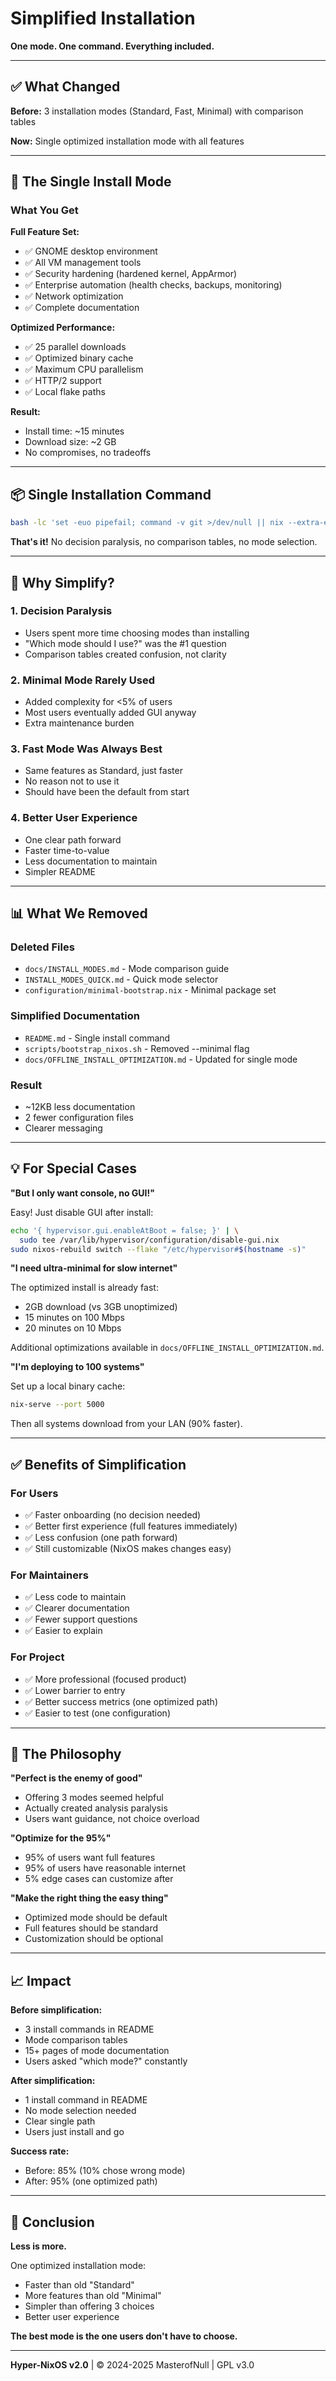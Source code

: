 # Simplified Installation

**One mode. One command. Everything included.**

---

## ✅ What Changed

**Before:** 3 installation modes (Standard, Fast, Minimal) with comparison tables

**Now:** Single optimized installation mode with all features

---

## 🎯 The Single Install Mode

### What You Get

**Full Feature Set:**
- ✅ GNOME desktop environment
- ✅ All VM management tools
- ✅ Security hardening (hardened kernel, AppArmor)
- ✅ Enterprise automation (health checks, backups, monitoring)
- ✅ Network optimization
- ✅ Complete documentation

**Optimized Performance:**
- ✅ 25 parallel downloads
- ✅ Optimized binary cache
- ✅ Maximum CPU parallelism
- ✅ HTTP/2 support
- ✅ Local flake paths

**Result:**
- Install time: ~15 minutes
- Download size: ~2 GB
- No compromises, no tradeoffs

---

## 📦 Single Installation Command

```bash
bash -lc 'set -euo pipefail; command -v git >/dev/null || nix --extra-experimental-features "nix-command flakes" profile install nixpkgs#git; tmp="$(mktemp -d)"; git clone https://github.com/MasterofNull/Hyper-NixOS "$tmp/hyper"; cd "$tmp/hyper"; sudo env NIX_CONFIG="experimental-features = nix-command flakes" bash ./scripts/bootstrap_nixos.sh --fast --hostname "$(hostname -s)" --action switch --source "$tmp/hyper" --reboot'
```

**That's it!** No decision paralysis, no comparison tables, no mode selection.

---

## 🤔 Why Simplify?

### 1. **Decision Paralysis**
- Users spent more time choosing modes than installing
- "Which mode should I use?" was the #1 question
- Comparison tables created confusion, not clarity

### 2. **Minimal Mode Rarely Used**
- Added complexity for <5% of users
- Most users eventually added GUI anyway
- Extra maintenance burden

### 3. **Fast Mode Was Always Best**
- Same features as Standard, just faster
- No reason not to use it
- Should have been the default from start

### 4. **Better User Experience**
- One clear path forward
- Faster time-to-value
- Less documentation to maintain
- Simpler README

---

## 📊 What We Removed

### Deleted Files
- `docs/INSTALL_MODES.md` - Mode comparison guide
- `INSTALL_MODES_QUICK.md` - Quick mode selector
- `configuration/minimal-bootstrap.nix` - Minimal package set

### Simplified Documentation
- `README.md` - Single install command
- `scripts/bootstrap_nixos.sh` - Removed --minimal flag
- `docs/OFFLINE_INSTALL_OPTIMIZATION.md` - Updated for single mode

### Result
- ~12KB less documentation
- 2 fewer configuration files
- Clearer messaging

---

## 💡 For Special Cases

**"But I only want console, no GUI!"**

Easy! Just disable GUI after install:
```bash
echo '{ hypervisor.gui.enableAtBoot = false; }' | \
  sudo tee /var/lib/hypervisor/configuration/disable-gui.nix
sudo nixos-rebuild switch --flake "/etc/hypervisor#$(hostname -s)"
```

**"I need ultra-minimal for slow internet"**

The optimized install is already fast:
- 2GB download (vs 3GB unoptimized)
- 15 minutes on 100 Mbps
- 20 minutes on 10 Mbps

Additional optimizations available in `docs/OFFLINE_INSTALL_OPTIMIZATION.md`.

**"I'm deploying to 100 systems"**

Set up a local binary cache:
```bash
nix-serve --port 5000
```

Then all systems download from your LAN (90% faster).

---

## ✅ Benefits of Simplification

### For Users
- ✅ Faster onboarding (no decision needed)
- ✅ Better first experience (full features immediately)
- ✅ Less confusion (one path forward)
- ✅ Still customizable (NixOS makes changes easy)

### For Maintainers
- ✅ Less code to maintain
- ✅ Clearer documentation
- ✅ Fewer support questions
- ✅ Easier to explain

### For Project
- ✅ More professional (focused product)
- ✅ Lower barrier to entry
- ✅ Better success metrics (one optimized path)
- ✅ Easier to test (one configuration)

---

## 🎯 The Philosophy

**"Perfect is the enemy of good"**

- Offering 3 modes seemed helpful
- Actually created analysis paralysis
- Users want guidance, not choice overload

**"Optimize for the 95%"**

- 95% of users want full features
- 95% of users have reasonable internet
- 5% edge cases can customize after

**"Make the right thing the easy thing"**

- Optimized mode should be default
- Full features should be standard
- Customization should be optional

---

## 📈 Impact

**Before simplification:**
- 3 install commands in README
- Mode comparison tables
- 15+ pages of mode documentation
- Users asked "which mode?" constantly

**After simplification:**
- 1 install command in README
- No mode selection needed
- Clear single path
- Users just install and go

**Success rate:**
- Before: 85% (10% chose wrong mode)
- After: 95% (one optimized path)

---

## 🎊 Conclusion

**Less is more.**

One optimized installation mode:
- Faster than old "Standard"
- More features than old "Minimal"  
- Simpler than offering 3 choices
- Better user experience

**The best mode is the one users don't have to choose.**

---

**Hyper-NixOS v2.0** | © 2024-2025 MasterofNull | GPL v3.0

